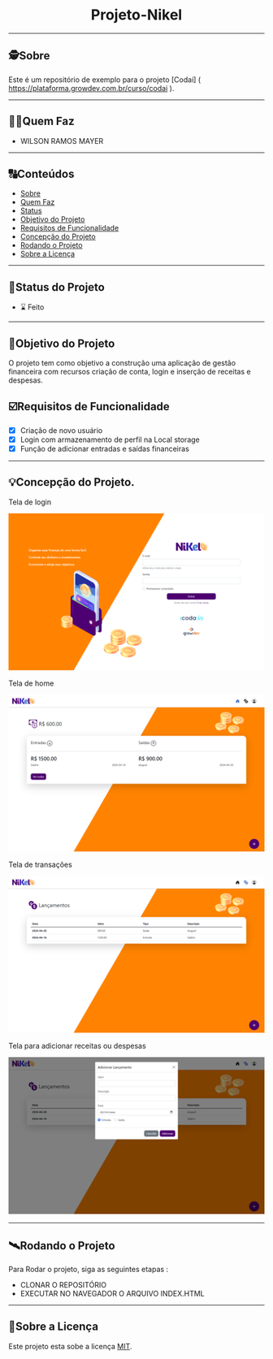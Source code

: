 <h1 align="center">
     Projeto-Nikel
</h1>

---

## 🕵Sobre

Este é um repositório de exemplo para o projeto [Codaí] ( https://plataforma.growdev.com.br/curso/codai ).

---

## 🧑‍🦰Quem Faz

- WILSON RAMOS MAYER

---

## 🔠Conteúdos

<!--ts-->

- [Sobre](#sobre)
- [Quem Faz](#-quem-faz)
- [Status](#status)
- [Objetivo do Projeto](#objetivo-do-projeto)
- [Requisitos de Funcionalidade](#requisitos-de-funcionalidade)
- [Concepção do Projeto](#concepcao-do-projeto)
- [Rodando o Projeto](#rodando-o-projeto)
- [Sobre a Licença](#sobre-a-licença)
<!--te-->

---

## 🧭Status do Projeto

- ⌛ Feito

---

## 🎯Objetivo do Projeto

O projeto tem como objetivo a construção uma aplicação de gestão financeira com recursos criação de conta, login e inserção de receitas e despesas.

## ☑️Requisitos de Funcionalidade

- [x] Criação de novo usuário
- [x] Login com armazenamento de perfil na Local storage
- [x] Função de adicionar entradas e saídas financeiras

---

## 💡Concepção do Projeto.

Tela de login

![Untitled](./public/assets/images/index.html.png)

Tela de home

![Untitled](./public/assets/images/home.png)

Tela de transações

![Untitled](./public/assets/images/transactions.png)

Tela para adicionar receitas ou despesas

![Untitled](./public/assets/images/new_transactions.png)

---

## 🛰Rodando o Projeto

Para Rodar o projeto, siga as seguintes etapas :

- CLONAR O REPOSITÓRIO
- EXECUTAR NO NAVEGADOR O ARQUIVO INDEX.HTML

---

## 📝Sobre a Licença

Este projeto esta sobe a licença [MIT](./LICENSE).
